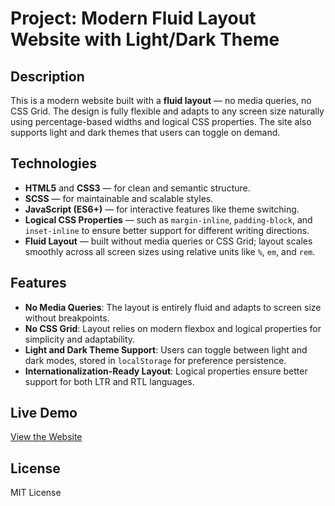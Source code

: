 # Project: Modern Fluid Layout Website with Light/Dark Theme

## Description
This is a modern website built with a **fluid layout** — no media queries, no CSS Grid. The design is fully flexible and adapts to any screen size naturally using percentage-based widths and logical CSS properties. The site also supports light and dark themes that users can toggle on demand.

## Technologies
- **HTML5** and **CSS3** — for clean and semantic structure.
- **SCSS** — for maintainable and scalable styles.
- **JavaScript (ES6+)** — for interactive features like theme switching.
- **Logical CSS Properties** — such as `margin-inline`, `padding-block`, and `inset-inline` to ensure better support for different writing directions.
- **Fluid Layout** — built without media queries or CSS Grid; layout scales smoothly across all screen sizes using relative units like `%`, `em`, and `rem`.

## Features
- **No Media Queries**: The layout is entirely fluid and adapts to screen size without breakpoints.
- **No CSS Grid**: Layout relies on modern flexbox and logical properties for simplicity and adaptability.
- **Light and Dark Theme Support**: Users can toggle between light and dark modes, stored in `localStorage` for preference persistence.
- **Internationalization-Ready Layout**: Logical properties ensure better support for both LTR and RTL languages.

## Live Demo
[View the Website](https://smokenspanish.github.io/CardsOfFade/)

## License
MIT License
